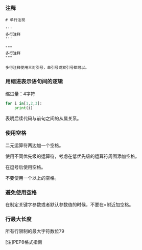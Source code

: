 ### 注释

    # 单行注视

	'''
	多行注释
	'''

	"""
	多行注释
	"""

	多行注释使用三对引号，单引号或双引号都可以。
	
### 用缩进表示语句间的逻辑

缩进量：4字符

```python
for i in[1,2,3]:
	print(i)
```
表明后续代码与前句之间的从属关系。

### 使用空格

二元运算符两边加一个空格。

使用不同优先级的运算符，考虑在低优先级的运算符周围添加空格。

在逗号后使用空格。

不要使用一个以上的空格。

### 避免使用空格

在制定关键字参数或者默认参数值的时候，不要在=附近加空格。
### 行最大长度

所有行限制的最大字符数位79

[注]PEP8格式指南
